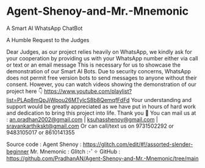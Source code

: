 # Agent-Shenoy-and-Mr.-Mnemonic
A Smart AI WhatsApp ChatBot





A Humble Request to the Judges

Dear Judges, as our project relies heavily on WhatsApp, we kindly ask for your cooperation by providing us with your WhatsApp number either via call or text or an email message
This is necessary for us to showcase the demonstration of our Smart AI Bots. Due to security concerns, WhatsApp does not permit free version bots to send messages to anyone without their consent.
However, you can watch videos showing the demonstration of our project here 👇
https://www.youtube.com/playlist?list=PLAp8mQpJjWpou26MTylcS8b8QemqfFdFd
Your understanding and support would be greatly appreciated as we have put in hours of hard work and dedication to bring this project into life.
Thank you 💐
You can mail us at :
an.pradhan2002@gmail.com | ksuhasshenoy@gmail.com | sravankarthikskt@gmail.com
Or can call/text us on 9731502292 or 9483105017 or 8610141355

Source code : 
Agent Shenoy : https://glitch.com/edit/#!/assorted-slender-beginner
Mr. Mnemonic : Glitch :･ﾟ✧
GitHub : https://github.com/PradhanAN/Agent-Shenoy-and-Mr.-Mnemonic/tree/main
